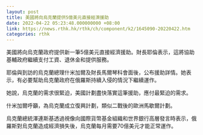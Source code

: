 ```yaml
---
layout: post
title: 美國將向烏克蘭提供5億美元直接經濟援助
date: 2022-04-22 05:23:48.000000000 +08:00
link: https://news.rthk.hk/rthk/ch/component/k2/1645090-20220422.htm
categories: rthk
---
```


美國將向烏克蘭政府提供新一筆5億美元直接經濟援助。財長耶倫表示，這將協助基輔政府繼續支付工資、退休金和提供服務。

耶倫與到訪的烏克蘭總理什米加爾及財長馬爾琴科會面後，公布援助詳情。她表示，有必要幫助烏克蘭政府在俄羅斯持續入侵的情況下繼續運作。

她說，烏克蘭的需求很緊迫，美國計劃盡快落實這筆援助，應付最緊迫的需求。

什米加爾呼籲，為烏克蘭成立復興計劃，類似二戰後的歐洲馬歇爾計劃。

烏克蘭總統澤連斯基透過視像向國際貨幣基金組織和世界銀行高層發言時表示，俄羅斯對烏克蘭造成經濟損失後，烏克蘭每月需要70億美元才能正常運作。
